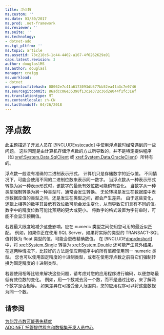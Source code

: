 ```yaml
---
title: 浮点数
ms.custom: ''
ms.date: 03/30/2017
ms.prod: .net-framework
ms.reviewer: ''
ms.suite: ''
ms.technology:
- dotnet-ado
ms.tgt_pltfrm: ''
ms.topic: article
ms.assetid: 73c218c6-1c44-4402-a167-4f6262629a91
caps.latest.revision: 3
author: douglaslMS
ms.author: douglasl
manager: craigg
ms.workload:
- dotnet
ms.openlocfilehash: 08062e7c41a6173093db577bb52ea4fa3c7e0746
ms.sourcegitcommit: 86adcc06e35390f13c1e372c36d2e044f1fc31ef
ms.translationtype: MT
ms.contentlocale: zh-CN
ms.lasthandoff: 04/26/2018
---
```

# <a name="floating-point-numbers"></a>浮点数
此主题描述了开发人员在 [!INCLUDE[vstecado](../../../../includes/vstecado-md.md)] 中使用浮点数时经常遇到的一些问题。 这些问题是由计算机存储浮点数的方式所导致的，并不是特定提供程序（如 <xref:System.Data.SqlClient> 或 <xref:System.Data.OracleClient>）所特有的。  
  
 浮点数一般没有准确的二进制表示形式， 计算机只是存储数字的近似值。 不同情况下，可能会使用不同的二进制位数来表示同一数字。 当浮点数从一种表示形式转换为另一种表示形式时，该数字的最低有效位数可能稍有变化。 当数字从一种类型强制转换为另一种类型时，通常会发生转换。 无论转换是发生在数据库中表示数据库值的类型之间，还是发生在类型之间，都会产生差异。 由于这些变化，逻辑上相等的数字其最低有效位数可能会发生变化，从而导致它们具有不同的值。 数字中的精度位数可能比预期的更大或更小。 将数字的格式设置为字符串时，可能不会显示预期值。  
  
 若要最大限度地减少这些影响，应在 numeric 类型之间使用您可用的最近似匹配。 例如，如果你正在使用 SQL Server，如果将实际的类型的 TRANSACT-SQL 值转换为 float 类型的值，可能会更改精确数值。 在 [!INCLUDE[dnprdnshort](../../../../includes/dnprdnshort-md.md)] 中，将 <xref:System.Single> 转换为 <xref:System.Double> 还可能产生意外结果。 在这两种情况下，比较好的方法是使应用程序中的所有值都使用同一 numeric 类型。 您也可以使用固定精度的十进制类型，或者在使用浮点数之前将它们强制转换为固定精度的十进制类型。  
  
 若要使用相等比较来解决这些问题，请考虑对您的应用程序进行编码，以便忽略最低有效位数的变化。 例如，用一个数减去另一个数，而不是通过比较，来了解两个数字是否相等。 如果差异在可接受舍入范围内，您的应用程序可以将这些数视为同一个数。  
  
## <a name="see-also"></a>请参阅  
 [为何浮点数可能丢失精度](http://msdn.microsoft.com/library/1acb1add-ac06-4134-a2fd-aff13d8c4c15)  
 [ADO.NET 托管提供程序和数据集开发人员中心](http://go.microsoft.com/fwlink/?LinkId=217917)
